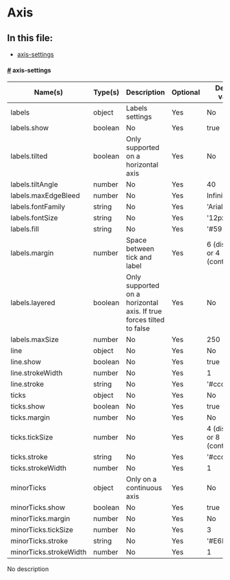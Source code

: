 # Axis

## In this file:

* <a href="#axis-settings">axis-settings</a>


#### <a name='axis-settings' href='#axis-settings'>#</a> axis-settings

|Name(s)|Type(s)|Description|Optional|Default value|
|-------|-------|-----------|--------|-------------|
| labels | object | Labels settings | Yes | No |
| labels.show | boolean | No | Yes | true |
| labels.tilted | boolean | Only supported on a horizontal axis | Yes | No |
| labels.tiltAngle | number | No | Yes | 40 |
| labels.maxEdgeBleed | number | No | Yes | Infinity |
| labels.fontFamily | string | No | Yes | &#x27;Arial&#x27; |
| labels.fontSize | string | No | Yes | &#x27;12px&#x27; |
| labels.fill | string | No | Yes | &#x27;#595959&#x27; |
| labels.margin | number | Space between tick and label | Yes | 6 (discrete) or 4 (continuous) |
| labels.layered | boolean | Only supported on a horizontal axis. If true forces tilted to false | Yes | No |
| labels.maxSize | number | No | Yes | 250 |
| line | object | No | Yes | No |
| line.show | boolean | No | Yes | true |
| line.strokeWidth | number | No | Yes | 1 |
| line.stroke | string | No | Yes | &#x27;#cccccc&#x27; |
| ticks | object | No | Yes | No |
| ticks.show | boolean | No | Yes | true |
| ticks.margin | number | No | Yes | No |
| ticks.tickSize | number | No | Yes | 4 (discrete) or 8 (continuous) |
| ticks.stroke | string | No | Yes | &#x27;#cccccc&#x27; |
| ticks.strokeWidth | number | No | Yes | 1 |
| minorTicks | object | Only on a continuous axis | Yes | No |
| minorTicks.show | boolean | No | Yes | true |
| minorTicks.margin | number | No | Yes | No |
| minorTicks.tickSize | number | No | Yes | 3 |
| minorTicks.stroke | string | No | Yes | &#x27;#E6E6E6&#x27; |
| minorTicks.strokeWidth | number | No | Yes | 1 |

No description  
